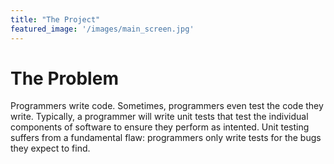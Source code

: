 ```yaml
---
title: "The Project"
featured_image: '/images/main_screen.jpg'
---
```


# The Problem   


Programmers write code. Sometimes, programmers even test the code they write. Typically, a programmer will
write unit tests that test the individual components of software to ensure they perform as
intented. Unit testing suffers from a fundamental flaw: programmers only write tests for the bugs they
expect to find.

        

